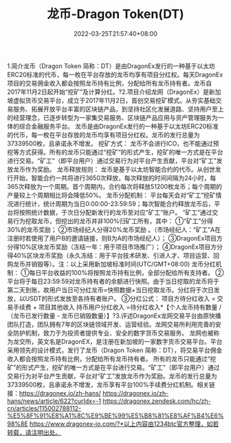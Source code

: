 ﻿---
weight: 
title: "龙币-Dragon Token(DT)"
description: "龙币（Dragon Token 简称：DT）是由DragonEx发行的一种基于以太坊ERC20标准的代币，每一枚在平台存放的龙币均享有分红权"
date: 2022-03-25T21:57:40+08:00
lastmod: 2022-03-25T16:45:40+08:00
draft: false
authors: ["Metabd"]
featuredImage: "longbi-dragon-tokendt.webp"
link: ""
tags: ["数字代币","龙币-Dragon Token(DT)"]
categories: ["navigation"]
navigation: ["数字代币"]
lightgallery: true
toc: true
pinned: false
recommend: false
recommend1: false
---
1.简介龙币（Dragon Token 简称：DT）是由DragonEx发行的一种基于以太坊ERC20标准的代币，每一枚在平台存放的龙币均享有项目分红权。每天DragonEx项目的交易佣金收入都会按照龙币持有比例，分配给所有龙币持有者。龙币自2017年11月2日起开始“挖矿”及计算分红。?2.项目介绍龙网（DragonEx）是新加坡虚拟货币交易平台，成立于2017年11月2日，首创交易挖矿模式。从夯实基础交易服务、拓展开放平台丰富的区块链产品，到坚持社区化发展道路、坚持用户至上的经营理念，已逐步转型为一家集交易服务、区块链产品应用与资产管理服务为一体的综合金融服务平台。
龙币是由DragonEx发行的一种基于以太坊ERC20标准的代币，每一枚在平台存放的龙币均享有项目分红权。龙币的发行总量为37339500枚，且承诺永不增发。
挖矿方式：
龙币不会进行ICO，也不能通过预挖等方式获得。所有的龙币只能通过“挖矿”的形式产生，挖矿的唯一方式是在平台进行交易。“矿工”（即平台用户）通过交易行为对平台产生贡献，平台对“矿工”发放龙币作为奖励。
龙币释放规则：
龙币是基于以太坊智能合约的代币。从创世发行开始，智能合约一共将进行3650次释放，每次释放的时间间隔为24小时，每365次释放为一个周期。首个周期内，合约每次将释放51200枚龙币；每个周期的产量较上个周期相比将会降低50%。
龙币分配机制：
平台每天会对“矿工”挖矿情况进行统计，统计周期为当日0:00:00-23:59:59；每次智能合约释放龙币后，平台将按照统计数据，于次日分配新发行的龙币至对应“矿工”账户。
“矿工”通过交易行为挖取龙币，但挖出的龙币并非100%归矿工所有，其中：
①“矿工”分得30%的龙币奖励；
②市场经纪人分得20%龙币奖励 。（市场经纪人：“矿工”A在注册时若使用了用户B的邀请链接，则B为A的市场经纪人）；
③DragonEx项目方分得10%区块龙币奖励（冻结一年：用于项目市场推广）；
④DragonEx项目方分得40%区块龙币奖励（永久冻结：用于平台技术研发、引进人才、项目运营、回购龙币并销毁等）。注：以上采用新加坡标准时间(UTC/GMT+08:00)
龙币分红机制：
①每日平台收益的100%将按照龙币持有比例，全部分配给所有支持者。
②平台将于每日23:59:59对龙币持有者的余额进行快照。由于当日挖取的龙币将于第二天到账，故用户当日可分红龙币=快照数据+当日挖取龙币。分红将于次日发放，以USDT的形式发放至各持有者账户。
③分红公式：
项目方待分红收入 = 交易手续费 + 项目其他收入
持币用户分红收入 =待分红收入*【个人龙币持有数量 /（龙币已发行数量 - 龙币已销毁数量）】?3.评述DragonEx龙网交易平台由原快播团队打造，团队拥有7年的区块链领域开发、运营经验。龙网交易所利用完善的安全防护机制，致力于为投资者提供专业、安全的数字货币交易服务。
龙网也被称为龙交所，英文名是DragonEX，是注册在新加坡的一家数字货币交易平台。平台采用领先的设计模式，发行了龙币（Dragon Token 简称：DT），将交易平台佣金收入都会按照龙币持有比例，分配给所有龙币持有者。
所有的龙币只能通过“挖矿”的形式产生，挖矿的唯一方式是在平台进行交易。“矿工”（即平台用户）通过交易行为对平台产生贡献，平台对“矿工”发放龙币作为奖励。龙币的发行总量为37339500枚，且承诺永不增发，龙币享有平台100%手续费分红机制。相关链接：https://dragonex.io/zh-hans/
https://dragonex.io/zh-hans/news/article/622?curIdx=-1
https://dragonex.zendesk.com/hc/zh-cn/articles/115002788112-%E5%8F%91%E8%A1%8C%E9%BE%99%E5%B8%81%E8%AF%B4%E6%98%8E
https://www.dragonex-io.com/?*以上内容由1234btc官方整理，如若转载，请注明出处。
